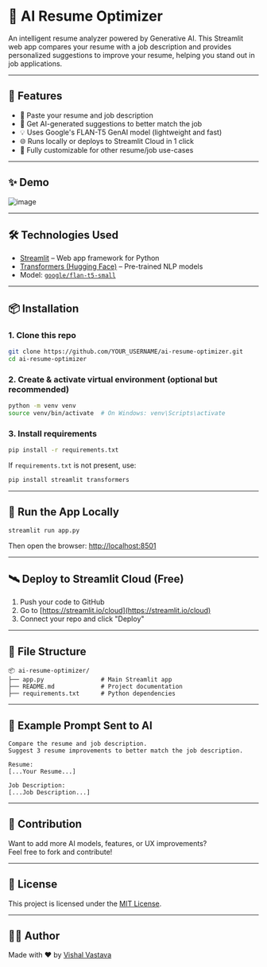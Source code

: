 # 🧠 AI Resume Optimizer

An intelligent resume analyzer powered by Generative AI. This Streamlit web app compares your resume with a job description and provides personalized suggestions to improve your resume, helping you stand out in job applications.

---

## 🚀 Features

- 📄 Paste your resume and job description
- 🤖 Get AI-generated suggestions to better match the job
- 💡 Uses Google's FLAN-T5 GenAI model (lightweight and fast)
- 🌐 Runs locally or deploys to Streamlit Cloud in 1 click
- 🧪 Fully customizable for other resume/job use-cases

---

## ✨ Demo

![image](https://github.com/user-attachments/assets/0dc86e8c-fc6a-4fbd-9f29-c19b11453cde)



---

## 🛠️ Technologies Used

- [Streamlit](https://streamlit.io/) – Web app framework for Python
- [Transformers (Hugging Face)](https://huggingface.co/transformers/) – Pre-trained NLP models
- Model: [`google/flan-t5-small`](https://huggingface.co/google/flan-t5-small)

---

## 📦 Installation

### 1. Clone this repo

```bash
git clone https://github.com/YOUR_USERNAME/ai-resume-optimizer.git
cd ai-resume-optimizer
```

### 2. Create & activate virtual environment (optional but recommended)

```bash
python -m venv venv
source venv/bin/activate  # On Windows: venv\Scripts\activate
```

### 3. Install requirements

```bash
pip install -r requirements.txt
```

If `requirements.txt` is not present, use:

```bash
pip install streamlit transformers
```

---

## 🧪 Run the App Locally

```bash
streamlit run app.py
```

Then open the browser: [http://localhost:8501](http://localhost:8501)

---

## 🛰️ Deploy to Streamlit Cloud (Free)

1. Push your code to GitHub
2. Go to [https://streamlit.io/cloud](https://streamlit.io/cloud)
3. Connect your repo and click "Deploy"

---

## 📁 File Structure

```
📦 ai-resume-optimizer/
├── app.py                # Main Streamlit app
├── README.md             # Project documentation
├── requirements.txt      # Python dependencies
```

---

## 📌 Example Prompt Sent to AI

```
Compare the resume and job description.
Suggest 3 resume improvements to better match the job description.

Resume:
[...Your Resume...]

Job Description:
[...Job Description...]
```

---

## 🙌 Contribution

Want to add more AI models, features, or UX improvements?  
Feel free to fork and contribute!

---

## 📄 License

This project is licensed under the [MIT License](LICENSE).

---

## 👨‍💻 Author

Made with ❤️ by [Vishal Vastava](https://github.com/VishalVastava)
